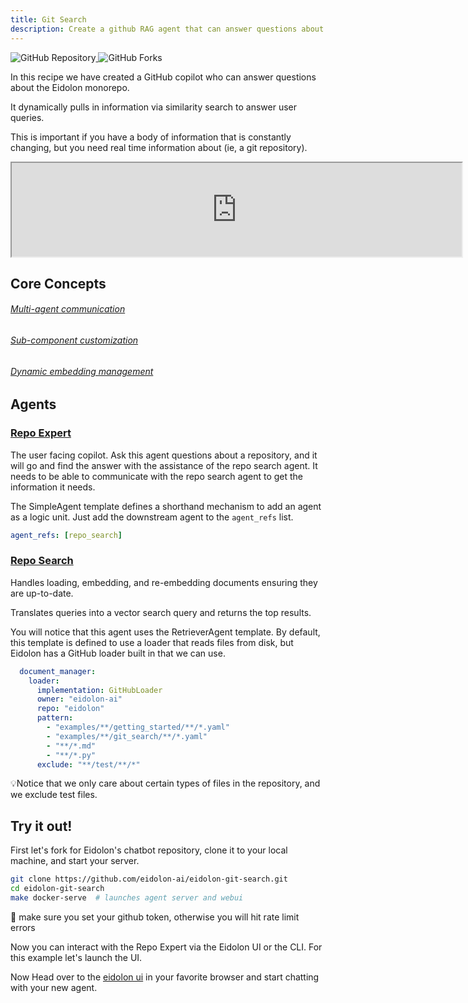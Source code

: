 ```yaml
---
title: Git Search
description: Create a github RAG agent that can answer questions about a git repository
---
```


<div>
  <a href="https://github.com/eidolon-ai/eidolon-git-search">
    <img style="display: inline-block;" alt="GitHub Repository" src="https://img.shields.io/badge/eidolon-Git%20Search-blue?style=flat&logo=github">
  </a>
  <a href="https://github.com/eidolon-ai/eidolon-git-search/fork">
    <img style="display: inline-block;" alt="GitHub Forks" src="https://img.shields.io/badge/fork-grey?style=flat&logo=forgejo&logoColor=white">
  </a>
</div>


In this recipe we have created a GitHub copilot who can answer questions about the Eidolon monorepo.

It dynamically pulls in information via similarity search to answer user queries.

This is important if you have a body of information that is constantly changing, but you need real time information about (ie, a git repository).

<iframe width="720"
src="https://www.youtube.com/embed/INOjIWMX4mY">
</iframe>

## Core Concepts
###### [Multi-agent communication](/docs/howto/communication)
###### [Sub-component customization](/docs/howto/communication)
###### [Dynamic embedding management](/docs/components/retriever_agent)

## Agents
### [Repo Expert](https://github.com/eidolon-ai/eidolon-git-search/blob/main/resources/repo_expert.eidolon.yaml)
The user facing copilot. Ask this agent questions about a repository, and it will go and find the answer with the
assistance of the repo search agent. It needs to be able to communicate with the repo search agent to get the 
information it needs.

The SimpleAgent template defines a shorthand mechanism to add an agent as a logic unit. Just add the downstream agent 
to the `agent_refs` list.
```yaml
agent_refs: [repo_search]
```

### [Repo Search](https://github.com/eidolon-ai/eidolon-git-search/blob/main/resources/repo_search.eidolon.yaml)
Handles loading, embedding, and re-embedding documents ensuring they are up-to-date.

Translates queries into a vector search query and returns the top results.

You will notice that this agent uses the RetrieverAgent template. By default, this template is defined to use 
a loader that reads files from disk, but Eidolon has a GitHub loader built in that we can use.
```yaml
  document_manager:
    loader:
      implementation: GitHubLoader
      owner: "eidolon-ai"
      repo: "eidolon"
      pattern:
        - "examples/**/getting_started/**/*.yaml"
        - "examples/**/git_search/**/*.yaml"
        - "**/*.md"
        - "**/*.py"
      exclude: "**/test/**/*"
```
💡Notice that we only care about certain types of files in the repository, and we exclude test files.

## Try it out!

First let's fork for Eidolon's chatbot repository, clone it to your local machine, and start your server.
```bash
git clone https://github.com/eidolon-ai/eidolon-git-search.git
cd eidolon-git-search
make docker-serve  # launches agent server and webui
```

🚨 make sure you set your github token, otherwise you will hit rate limit errors

Now you can interact with the Repo Expert via the Eidolon UI or the CLI. For this example let's launch the UI.

Now Head over to the [eidolon ui](http://localhost:3000) in your favorite browser and start chatting with your new agent.
